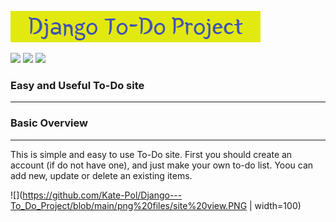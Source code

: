 ![](https://github.com/Kate-Pol/Django---To_Do_Project/blob/main/png%20files/banner.png)

![](https://img.shields.io/github/contributors/Kate-Pol/Django---To_Do_Project?logo=GitHub) ![](https://img.shields.io/github/languages/top/Kate-Pol/Django---To_Do_Project?logo=GitHub) ![](https://img.shields.io/github/languages/count/Kate-Pol/Django---To_Do_Project?logo=GitHub)

### Easy and Useful To-Do site
---
### Basic Overview
---
This is simple and easy to use To-Do site. First you should create an account (if do not have one), and just make your own to-do list. Yoou can add new, update or delete an existing items. 

![](https://github.com/Kate-Pol/Django---To_Do_Project/blob/main/png%20files/site%20view.PNG | width=100)

